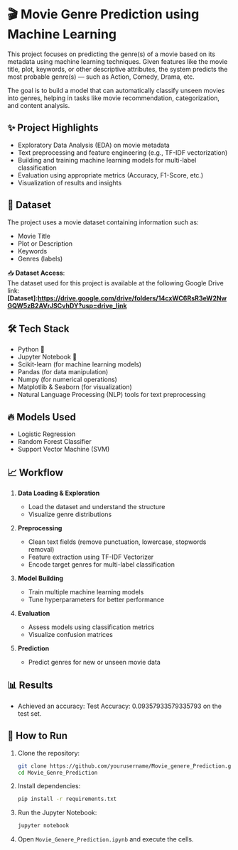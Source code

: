 # 🎬 Movie Genre Prediction using Machine Learning

This project focuses on predicting the genre(s) of a movie based on its metadata using machine learning techniques. Given features like the movie title, plot, keywords, or other descriptive attributes, the system predicts the most probable genre(s) — such as Action, Comedy, Drama, etc.

The goal is to build a model that can automatically classify unseen movies into genres, helping in tasks like movie recommendation, categorization, and content analysis.

## ✨ Project Highlights

- Exploratory Data Analysis (EDA) on movie metadata
- Text preprocessing and feature engineering (e.g., TF-IDF vectorization)
- Building and training machine learning models for multi-label classification
- Evaluation using appropriate metrics (Accuracy, F1-Score, etc.)
- Visualization of results and insights

## 📂 Dataset

The project uses a movie dataset containing information such as:

- Movie Title
- Plot or Description
- Keywords
- Genres (labels)

📥 **Dataset Access**:  
The dataset used for this project is available at the following Google Drive link:  
**[Dataset]:https://drive.google.com/drive/folders/14cxWC6RsR3eW2NwGQW5zB2AVrJSCvhDY?usp=drive_link**

## 🛠️ Tech Stack

- Python 🐍
- Jupyter Notebook 📓
- Scikit-learn (for machine learning models)
- Pandas (for data manipulation)
- Numpy (for numerical operations)
- Matplotlib & Seaborn (for visualization)
- Natural Language Processing (NLP) tools for text preprocessing

## 🔥 Models Used

- Logistic Regression
- Random Forest Classifier
- Support Vector Machine (SVM)


## 📈 Workflow

1. **Data Loading & Exploration**
   - Load the dataset and understand the structure
   - Visualize genre distributions

2. **Preprocessing**
   - Clean text fields (remove punctuation, lowercase, stopwords removal)
   - Feature extraction using TF-IDF Vectorizer
   - Encode target genres for multi-label classification

3. **Model Building**
   - Train multiple machine learning models
   - Tune hyperparameters for better performance

4. **Evaluation**
   - Assess models using classification metrics
   - Visualize confusion matrices

5. **Prediction**
   - Predict genres for new or unseen movie data

## 📊 Results

- Achieved an accuracy: Test Accuracy: 0.09357933579335793 on the test set.

## 🚀 How to Run

1. Clone the repository:
   ```bash
   git clone https://github.com/yourusername/Movie_genere_Prediction.git
   cd Movie_Genre_Prediction
   ```
2. Install dependencies:
   ```bash
   pip install -r requirements.txt
   ```
3. Run the Jupyter Notebook:
   ```bash
   jupyter notebook
   ```
4. Open `Movie_Genere_Prediction.ipynb` and execute the cells.




